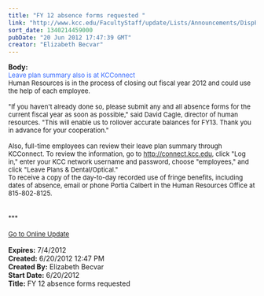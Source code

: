 ```yaml
---
title: "FY 12 absence forms requested "
link: "http://www.kcc.edu/FacultyStaff/update/Lists/Announcements/DispForm.aspx?ID=743"
sort_date: 1340214459000
pubDate: "20 Jun 2012 17:47:39 GMT"
creator: "Elizabeth Becvar"
---
```


<div><b>Body:</b> <div class="ExternalClass8BFC7836E632493CB765897C7AC8566F">
<div><font size="2"><font color="#3366ff">Leave plan summary also is at KCConnect</font> <br /></font></div>
<div><font size="2">Human Resources is in the process of closing out fiscal year 2012 and could use the help of each employee.  </font></div><font size="2">
<div><br />&quot;If you haven't already done so, please submit any and all absence forms for the current fiscal year as soon as possible,&quot; said David Cagle, director of human resources. &quot;This will enable us to rollover accurate balances for FY13. Thank you in advance for your cooperation.&quot;</div>
<div><br />Also, full-time employees can review their leave plan summary through KCConnect. To review the information, go to </font><a href="http://connect.kcc.edu/"><font size="2">http://connect.kcc.edu</font></a><font size="2">, click &quot;Log in,&quot; enter your KCC network username and password, choose &quot;employees,&quot; and click &quot;Leave Plans &amp; Dental/Optical.&quot;<br /></font></div>
<div><font size="2">To receive a copy of the day-to-day recorded use of fringe benefits, including dates of absence, email or phone Portia Calbert in the Human Resources Office at </font><span style="white-space:nowrap" class="baec5a81-e4d6-4674-97f3-e9220f0136c1"><font size="2">815-802-8125</font></span><font size="2">.<br /><font color="#3366ff"></font></font></div>
<div><font size="2"></font> </div>
<div> </div>
<div><font size="2">***</font></div>
<div><font size="2"></font> </div>
<div><font size="2"><a href="/FacultyStaff/update/Pages/dailyupdate.aspx">Go to Online Update</a><br /> <br /></div></font></div></div>
<div><b>Expires:</b> 7/4/2012</div>
<div><b>Created:</b> 6/20/2012 12:47 PM</div>
<div><b>Created By:</b> Elizabeth Becvar</div>
<div><b>Start Date:</b> 6/20/2012</div>
<div><b>Title:</b> FY 12 absence forms requested </div>
